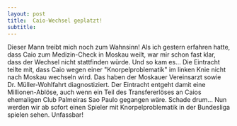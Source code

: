 ```yaml
---
layout: post
title:  Caio-Wechsel geplatzt!
subtitle:  
---
```


Dieser Mann treibt mich noch zum Wahnsinn! Als ich gestern erfahren hatte, dass Caio zum Medizin-Check in Moskau weilt, war mir schon fast klar, dass der Wechsel nicht stattfinden würde. Und so kam es... Die Eintracht teilte mit, dass Caio wegen einer "Knorpelproblematik" im linken Knie nicht nach Moskau wechseln wird. Das haben der Moskauer Vereinsarzt sowie Dr. Müller-Wohlfahrt diagnostiziert. Der Eintracht entgeht damit eine Millionen-Ablöse, auch wenn ein Teil des Transfererlöses an Caios ehemaligen Club Palmeiras Sao Paulo gegangen wäre. Schade drum... Nun werden wir ab sofort einen Spieler mit Knorpelproblematik in der Bundesliga spielen sehen. Unfassbar!


